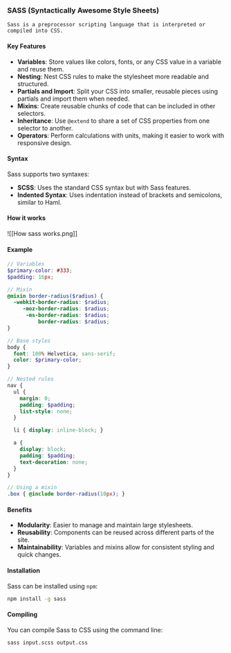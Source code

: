 ### SASS (Syntactically Awesome Style Sheets)
`Sass is a preprocessor scripting language that is interpreted or compiled into CSS. `
#### Key Features
- **Variables**: Store values like colors, fonts, or any CSS value in a variable and reuse them.
- **Nesting**: Nest CSS rules to make the stylesheet more readable and structured.
- **Partials and Import**: Split your CSS into smaller, reusable pieces using partials and import them when needed.
- **Mixins**: Create reusable chunks of code that can be included in other selectors.
- **Inheritance**: Use `@extend` to share a set of CSS properties from one selector to another.
- **Operators**: Perform calculations with units, making it easier to work with responsive design.

#### Syntax
Sass supports two syntaxes:
- **SCSS**: Uses the standard CSS syntax but with Sass features.
- **Indented Syntax**: Uses indentation instead of brackets and semicolons, similar to Haml.

#### How it works
![[How sass works.png]]

#### Example

```scss
// Variables
$primary-color: #333;
$padding: 16px;

// Mixin
@mixin border-radius($radius) {
  -webkit-border-radius: $radius;
     -moz-border-radius: $radius;
      -ms-border-radius: $radius;
          border-radius: $radius;
}

// Base styles
body {
  font: 100% Helvetica, sans-serif;
  color: $primary-color;
}

// Nested rules
nav {
  ul {
    margin: 0;
    padding: $padding;
    list-style: none;
  }

  li { display: inline-block; }

  a {
    display: block;
    padding: $padding;
    text-decoration: none;
  }
}

// Using a mixin
.box { @include border-radius(10px); }
```

#### Benefits
- **Modularity**: Easier to manage and maintain large stylesheets.
- **Reusability**: Components can be reused across different parts of the site.
- **Maintainability**: Variables and mixins allow for consistent styling and quick changes.

#### Installation
Sass can be installed using `npm`:

```bash
npm install -g sass
```

#### Compiling
You can compile Sass to CSS using the command line:

```bash
sass input.scss output.css
```
